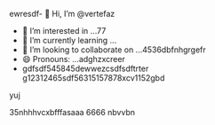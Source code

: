 ewresdf- 👋 Hi, I’m @vertefaz
- 👀 I’m interested in ...77
- 🌱 I’m currently learning ...
- 💞️ I’m looking to collaborate on ...4536dbfnhgrgefr
- 😄 Pronouns: ...adghzxcreer
- gdfsdf545845dewwezcsdfsdftrter
g12312465sdf56315157878xcv1152gbd
<!---fgjsf544545688521file) appears on your GitHub profile.dfa3vcb99+9dssdd
You can click the Preview link to take a look at your45 changes.gf23jhmhjjuyh
--->yuj
35nhhhvcxbfffasaaa
6666
nbvvbn
